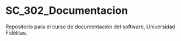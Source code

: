 # SC_302_Documentacion
Repositorio para el curso de documentación del software, Universidad Fidélitas.
